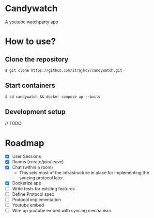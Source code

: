 # Candywatch

A youtube watchparty app

# How to use?
## Clone the repository

``` markdown
$ git clone https://github.com/itrajkov/candywatch.git
```

## Start containers

``` markdown
$ cd candywatch && docker compose up --build 
```


## Development setup
// TODO

# Roadmap
- [x] User Sessions
- [x] Rooms (create/join/leave)
- [x] Chat (within a room)
  - This sets most of the infrastructure in place for implementing the syncing protocol later.
- [x] Dockerize app
- [ ] Write tests for existing features
- [ ] Define Protocol spec
- [ ] Protocol implementation
- [ ] Youtube embed
- [ ] Wire up youtube embed with syncing mechanism.
